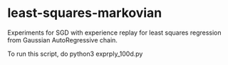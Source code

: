 # least-squares-markovian
Experiments for SGD with experience replay for least squares regression from Gaussian AutoRegressive chain. 

To run this script, do
python3 exprply_100d.py
